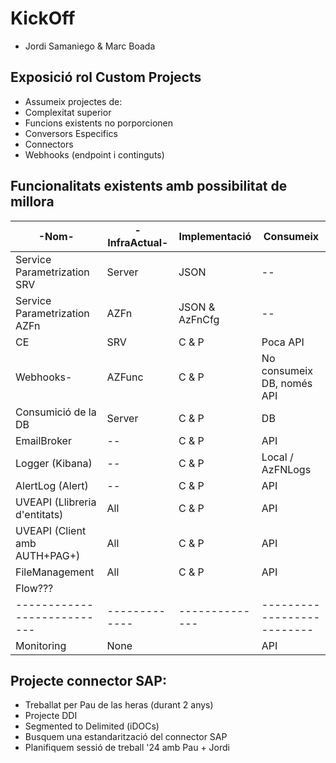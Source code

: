 # KickOff

- Jordi Samaniego & Marc Boada

## Exposició rol Custom Projects

- Assumeix projectes de:
- Complexitat superior
- Funcions existents no porporcionen
- Conversors Especifics
- Connectors
- Webhooks (endpoint i continguts)

## Funcionalitats existents amb possibilitat de millora

| -Nom-                         | -InfraActual- | Implementació  | Consumeix                  |
| ----------------------------- | ------------- | -------------- | -------------------------- |
| Service Parametrization SRV   | Server        | JSON           | --                         |
| Service Parametrization AZFn  | AZFn          | JSON & AzFnCfg | --                         |
| CE                            | SRV           | C & P          | Poca API                   |
| Webhooks-                     | AZFunc        | C & P          | No consumeix DB, només API |
| Consumició de la DB           | Server        | C & P          | DB                         |
| EmailBroker                   | --            | C & P          | API                        |
| Logger (Kibana)               | --            | C & P          | Local / AzFNLogs           |
| AlertLog (Alert)              | --            | C & P          | API                        |
| UVEAPI (Llibreria d'entitats) | All           | C & P          | API                        |
| UVEAPI (Client amb AUTH+PAG+) | All           | C & P          | API                        |
| FileManagement                | All           | C & P          | API                        |
| Flow???                       |               |                |                            |
| ---------------------------   | ------------- | -------------- | -------------------------- |
| Monitoring                    | None          |                | API                        |

## Projecte connector SAP:

- Treballat per Pau de las heras (durant 2 anys)
- Projecte DDI
- Segmented to Delimited (iDOCs)
- Busquem una estandarització del connector SAP
- Planifiquem sessió de treball '24 amb Pau + Jordi
